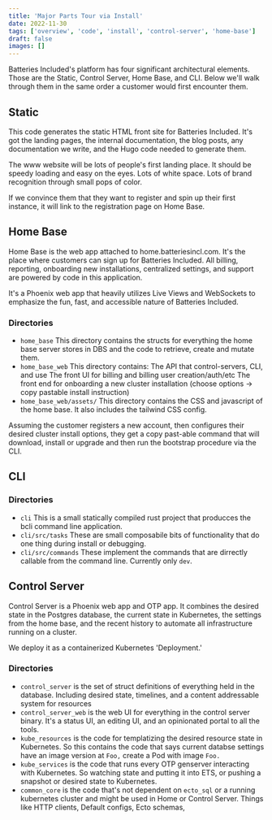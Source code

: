 ```yaml
---
title: 'Major Parts Tour via Install'
date: 2022-11-30
tags: ['overview', 'code', 'install', 'control-server', 'home-base']
draft: false
images: []
---
```


Batteries Included's platform has four significant architectural elements. Those
are the Static, Control Server, Home Base, and CLI. Below we'll walk through
them in the same order a customer would first encounter them.

## Static

This code generates the static HTML front site for Batteries Included. It's got
the landing pages, the internal documentation, the blog posts, any documentation
we write, and the Hugo code needed to generate them.

The www website will be lots of people's first landing place. It should be
speedy loading and easy on the eyes. Lots of white space. Lots of brand
recognition through small pops of color.

If we convince them that they want to register and spin up their first instance,
it will link to the registration page on Home Base.

## Home Base

Home Base is the web app attached to home.batteriesincl.com. It's the place
where customers can sign up for Batteries Included. All billing, reporting,
onboarding new installations, centralized settings, and support are powered by
code in this application.

It's a Phoenix web app that heavily utilizes Live Views and WebSockets to
emphasize the fun, fast, and accessible nature of Batteries Included.

### Directories

- `home_base` This directory contains the structs for everything the home base
  server stores in DBS and the code to retrieve, create and mutate them.
- `home_base_web` This directory contains: The API that control-servers, CLI,
  and use The front UI for billing and billing user creation/auth/etc The front
  end for onboarding a new cluster installation (choose options -> copy pastable
  install instruction)
- `home_base_web/assets/` This directory contains the CSS and javascript of the
  home base. It also includes the tailwind CSS config.

Assuming the customer registers a new account, then configures their desired
cluster install options, they get a copy past-able command that will download,
install or upgrade and then run the bootstrap procedure via the CLI.

## CLI

### Directories

- `cli` This is a small statically compiled rust project that producces the bcli
  command line application.
- `cli/src/tasks` These are small composabile bits of functionality that do one
  thing during install or debugging.
- `cli/src/commands` These implement the commands that are dirrectly callable
  from the command line. Currently only `dev`.

## Control Server

Control Server is a Phoenix web app and OTP app. It combines the desired state
in the Postgres database, the current state in Kubernetes, the settings from the
home base, and the recent history to automate all infrastructure running on a
cluster.

We deploy it as a containerized Kubernetes 'Deployment.'

### Directories

- `control_server` is the set of struct definitions of everything held in the
  database. Including desired state, timelines, and a content addressable system
  for resources
- `control_server_web` is the web UI for everything in the control server
  binary. It's a status UI, an editing UI, and an opinionated portal to all the
  tools.
- `kube_resources` is the code for templatizing the desired resource state in
  Kubernetes. So this contains the code that says current databse settings have
  an image version at `Foo,` create a Pod with image `Foo.`
- `kube_services` is the code that runs every OTP genserver interacting with
  Kubernetes. So watching state and putting it into ETS, or pushing a snapshot
  or desired state to Kubernetes.
- `common_core` is the code that's not dependent on `ecto_sql` or a running
  kubernetes cluster and might be used in Home or Control Server. Things like
  HTTP clients, Default configs, Ecto schemas,
